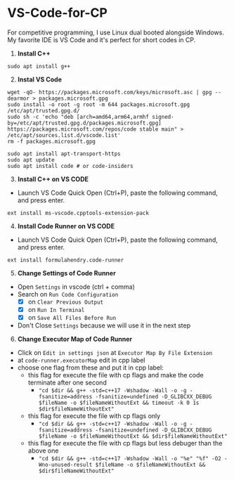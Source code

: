 # VS-Code-for-CP

For competitive programming, I use Linux dual booted alongside Windows. My favorite IDE is VS Code and it's perfect for short codes in CP.

1.  **Install C++**

```
sudo apt install g++
```

2.  **Instal VS Code**

```
wget -qO- https://packages.microsoft.com/keys/microsoft.asc | gpg --dearmor > packages.microsoft.gpg
sudo install -o root -g root -m 644 packages.microsoft.gpg /etc/apt/trusted.gpg.d/
sudo sh -c 'echo "deb [arch=amd64,arm64,armhf signed-by=/etc/apt/trusted.gpg.d/packages.microsoft.gpg] https://packages.microsoft.com/repos/code stable main" > /etc/apt/sources.list.d/vscode.list'
rm -f packages.microsoft.gpg
```
```
sudo apt install apt-transport-https
sudo apt update
sudo apt install code # or code-insiders
```

3.  **Install C++ on VS CODE**

- Launch VS Code Quick Open (Ctrl+P), paste the following command, and press enter.

```
ext install ms-vscode.cpptools-extension-pack
```

4.  **Install Code Runner on VS CODE**

- Launch VS Code Quick Open (Ctrl+P), paste the following command, and press enter.

```
ext install formulahendry.code-runner
```

5.  **Change Settings of Code Runner**

- Open `Settings` in vscode (ctrl + comma)
- Search on `Run Code Configuration`
  - [x] on `Clear Previous Output`
  - [x] on `Run In Terminal`
  - [x] on `Save All Files Before Run`
- Don't Close `Settings` because we will use it in the next step

6.  **Change Executor Map of Code Runner**
-   Click on `Edit in settings json` at `Executor Map By File Extension`
-   at `code-runner.executorMap` edit in cpp label
-   choose one flag from these and put it in cpp label:
    - this flag for execute the file with cp flags and make the code terminate after one second
      - `"cd $dir && g++ -std=c++17 -Wshadow -Wall -o -g -fsanitize=address -fsanitize=undefined -D_GLIBCXX_DEBUG $fileName -o $fileNameWithoutExt && timeout -k 0 1s $dir$fileNameWithoutExt"`
    - this flag for execute the file with cp flags only
      - `"cd $dir && g++ -std=c++17 -Wshadow -Wall -o -g -fsanitize=address -fsanitize=undefined -D_GLIBCXX_DEBUG $fileName -o $fileNameWithoutExt && $dir$fileNameWithoutExt"` 
    - this flag for execute the file with cp flags but less debuger than the above one
      - `"cd $dir && g++ -std=c++17 -Wshadow -Wall -o "%e" "%f" -O2 -Wno-unused-result $fileName -o $fileNameWithoutExt && $dir$fileNameWithoutExt"` 
